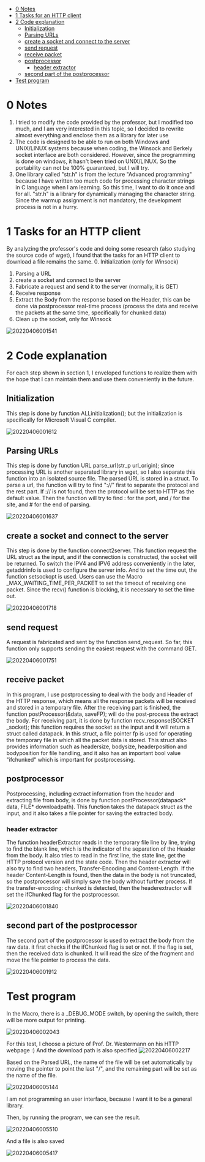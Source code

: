 <!-- TOC -->

- [0 Notes](#0-notes)
- [1 Tasks for an HTTP client](#1-tasks-for-an-http-client)
- [2 Code explanation](#2-code-explanation)
  - [Initialization](#initialization)
  - [Parsing URLs](#parsing-urls)
  - [create a socket and connect to the server](#create-a-socket-and-connect-to-the-server)
  - [send request](#send-request)
  - [receive packet](#receive-packet)
  - [postprocessor](#postprocessor)
    - [header extractor](#header-extractor)
  - [second part of the postprocessor](#second-part-of-the-postprocessor)
- [Test program](#test-program)

<!-- /TOC -->

# 0 Notes
1. I tried to modify the code provided by the professor, but I modified too much, and I am very interested in this topic, so I decided to rewrite almost everything and enclose them as a library for later use
2. The code is designed to be able to run on both Windows and UNIX/LINUX systems because when coding, the Winsock and Berkely socket interface are both considered. However, since the programming is done on windows, it hasn't been tried on UNIX/LINUX. So the portability can not be 100% guaranteed, but I will try.
3. One library called "str.h" is from the lecture "Advanced programming" because I have written too much code for processing character strings in C language when I am learning. So this time, I want to do it once and for all. "str.h" is a library for dynamically managing the character string. Since the warmup assignment is not mandatory, the development process is not in a hurry.

# 1 Tasks for an HTTP client
By analyzing the professor's code and doing some research (also studying the source code of wget), I found that the tasks for an HTTP client to download a file remains the same.
0. Initialization (only for Winsock)
1. Parsing a URL
2. create a socket and connect to the server
3. Fabricate a request and send it to the server (normally, it is GET)
4. Receive response
5. Extract the Body from the response based on the Header, this can be done via postprocessor real-time process (process the data and receive the packets at the same time, specifically for chunked data)
6. Clean up the socket, only for Winsock

![20220406001541](https://raw.githubusercontent.com/holdenzlL/myIHS/main/images/20220406001541.png)

# 2 Code explanation
For each step shown in section 1, I enveloped functions to realize them with the hope that I can maintain them and use them conveniently in the future.

## Initialization
This step is done by function ALLinitialization(); but the initialization is specifically for Microsoft Visual C compiler.

![20220406001612](https://raw.githubusercontent.com/holdenzlL/myIHS/main/images/20220406001612.png)

## Parsing URLs
This step is done by function URL parse_url(str_p url_origin); since processing URL is another separated library in wget, so I also separate this function into an isolated source file. The parsed URL is stored in a struct. To parse a url, the function will try to find "://" first to separate the protocol and the rest part. If :// is not found, then the protocol will be set to HTTP as the default value. Then the function will try to find : for the port, and / for the site, and # for the end of parsing.

![20220406001637](https://raw.githubusercontent.com/holdenzlL/myIHS/main/images/20220406001637.png)

## create a socket and connect to the server
This step is done by the function connect2server. This function request the URL struct as the input, and if the connection is constructed, the socket will be returned.
To switch the IPV4 and IPV6 address conveniently in the later, getaddrinfo is used to configure the server info. And to set the time out, the function setsockopt is used. Users can use the Macro _MAX_WAITING_TIME_PER_PACKET to set the timeout of receiving one packet. Since the recv() function is blocking, it is necessary to set the time out.

![20220406001718](https://raw.githubusercontent.com/holdenzlL/myIHS/main/images/20220406001718.png)

## send request
A request is fabricated and sent by the function send_request. So far, this function only supports sending the easiest request with the command GET.

![20220406001751](https://raw.githubusercontent.com/holdenzlL/myIHS/main/images/20220406001751.png)

## receive packet
In this program, I use postprocessing to deal with the body and Header of the HTTP response, which means all the response packets will be received and stored in a temporary file. After the receiving part is finished, the function postProcessor(&data, saveFP); will do the post-process the extract the body.
For receiving part, it is done by function recv_response(SOCKET _socket); this function requires the socket as the input and it will return a struct called datapack. In this struct, a file pointer fp is used for operating the temporary file in which all the packet data is stored. This struct also provides information such as headersize, bodysize, headerposition and bodyposition for file handling, and it also has an important bool value "ifchunked" which is important for postprocessing.


## postprocessor
Postprocessing, including extract information from the header and extracting file from body, is done by function postProcessor(datapack* data, FILE* downloadpath). This function takes the datapack struct as the input, and it also takes a file pointer for saving the extracted body.

### header extractor
The function headerExtractor reads in the temporary file line by line, trying to find the blank line, which is the indicator of the separation of the Header from the body. It also tries to read in the first line, the state line, get the HTTP protocol version and the state code. Then the header extractor will also try to find two headers, Transfer-Encoding and Content-Length. If the header Content-Length is found, then the data in the body is not truncated, so the postprocessor will simply save the body without further process. If the transfer-encoding: chunked is detected, then the headerextractor will set the ifChunked flag for the postprocessor.

![20220406001840](https://raw.githubusercontent.com/holdenzlL/myIHS/main/images/20220406001840.png)

## second part of the postprocessor
The second part of the postprocessor is used to extract the body from the raw data. it first checks if the ifChunked flag is set or not. If the flag is set, then the received data is chunked. It will read the size of the fragment and move the file pointer to process the data.

![20220406001912](https://raw.githubusercontent.com/holdenzlL/myIHS/main/images/20220406001912.png)

# Test program
In the Macro, there is a _DEBUG_MODE switch, by opening the switch, there will be more output for printing.

![20220406002043](https://raw.githubusercontent.com/holdenzlL/myIHS/main/images/20220406002043.png)

For this test, I choose a picture of Prof. Dr. Westermann on his HTTP webpage :) And the download path is also specified
![20220406002217](https://raw.githubusercontent.com/holdenzlL/myIHS/main/images/20220406002217.png)

Based on the Parsed URL, the name of the file will be set automatically by moving the pointer to point the last "/", and the remaining part will be set as the name of the file.

![20220406005144](https://raw.githubusercontent.com/holdenzlL/myIHS/main/images/20220406005144.png)

I am not programming an user interface, because I want it to be a general library.

Then, by running the program, we can see the result.

![20220406005510](https://raw.githubusercontent.com/holdenzlL/myIHS/main/images/20220406005510.png)

And a file is also saved

![20220406005417](https://raw.githubusercontent.com/holdenzlL/myIHS/main/images/20220406005417.png)